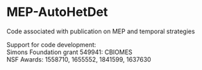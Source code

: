 # MEP-AutoHetDet
Code associated with publication on MEP and temporal strategies

Support for code development:  
Simons Foundation grant 549941: CBIOMES    
NSF Awards: 1558710, 1655552, 1841599, 1637630

